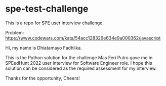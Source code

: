 # spe-test-challenge
This is a repo for SPE user interview challenge.

Problem: https://www.codewars.com/kata/54acc128329e634e9a000362/javascript


Hi, my name is Dhiatamayo Fadhlika.

This is the Python solution for the challenge Mas Feri Putro gave me in SPEedHunt 2022 user interview for Software Engineer role. I hope this solution can be considered as the required assessment for my interview. 

Thanks for the opportunity,
Cheers!
